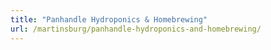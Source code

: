 ```yaml
---
title: "Panhandle Hydroponics & Homebrewing"
url: /martinsburg/panhandle-hydroponics-and-homebrewing/
---
```


